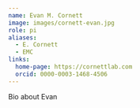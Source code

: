 ```yaml
---
name: Evan M. Cornett
image: images/cornett-evan.jpg
role: pi
aliases:
  - E. Cornett
  - EMC
links:
  home-page: https://cornettlab.com
  orcid: 0000-0003-1468-4506
---
```


Bio about Evan
